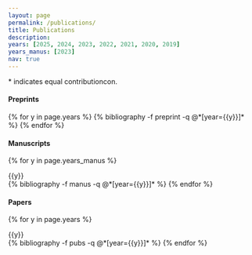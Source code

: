 ```yaml
---
layout: page
permalink: /publications/
title: Publications
description: 
years: [2025, 2024, 2023, 2022, 2021, 2020, 2019]
years_manus: [2023]
nav: true
---
```

\* indicates equal contributioncon.

#### Preprints

<div class="publications">
{% for y in page.years %}
  {% bibliography -f preprint -q @*[year={{y}}]* %}
{% endfor %}
</div>

#### Manuscripts

<div class="publications">

{% for y in page.years_manus %}

<div>{{y}}</div>
  {% bibliography -f manus -q @*[year={{y}}]* %}
{% endfor %}

</div>

#### Papers

<div class="publications">

{% for y in page.years %}

<div>{{y}}</div>
  {% bibliography -f pubs -q @*[year={{y}}]* %}
{% endfor %}

</div>

